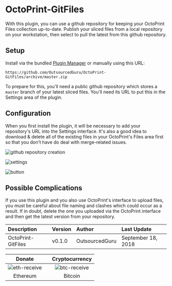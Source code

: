 # OctoPrint-GitFiles

With this plugin, you can use a github repository for keeping your OctoPrint Files collection up-to-date. Publish your sliced files from a local repository on your workstation, then select to pull the latest from this github repository.

## Setup

Install via the bundled [Plugin Manager](https://github.com/foosel/OctoPrint/wiki/Plugin:-Plugin-Manager)
or manually using this URL:

    https://github.com/OutsourcedGuru/OctoPrint-GitFiles/archive/master.zip

To prepare for this, you'll need a public github repository which stores a `master` branch of your latest sliced files. You'll need its URL to put this in the Settings area of the plugin.

## Configuration

When you first install the plugin, it will be necessary to add your repository's URL into the Settings interface. It's also a good idea to download & delete all of the existing files in your OctoPrint's Files area first so that you don't have do deal with merge-related issues.

![github repository creation](https://user-images.githubusercontent.com/15971213/45719691-396fa600-bb56-11e8-9e71-d0d51c58ce4a.png)

![settings](https://user-images.githubusercontent.com/15971213/45719635-ff9e9f80-bb55-11e8-93af-43cb79504676.png)

![button](https://user-images.githubusercontent.com/15971213/45719681-2e1c7a80-bb56-11e8-9568-e67c93215d19.png)

## Possible Complications

If you use this plugin and you also use OctoPrint's interface to upload files, you must be careful about file naming and clashes which could occur as a result. If in doubt, delete the one you uploaded via the OctoPrint interface and then get the latest version from your repository.

|Description|Version|Author|Last Update|
|:---|:---|:---|:---|
|OctoPrint-GitFiles|v0.1.0|OutsourcedGuru|September 18, 2018|

|Donate||Cryptocurrency|
|:-----:|---|:--------:|
| ![eth-receive](https://user-images.githubusercontent.com/15971213/40564950-932d4d10-601f-11e8-90f0-459f8b32f01c.png) || ![btc-receive](https://user-images.githubusercontent.com/15971213/40564971-a2826002-601f-11e8-8d5e-eeb35ab53300.png) |
|Ethereum||Bitcoin|